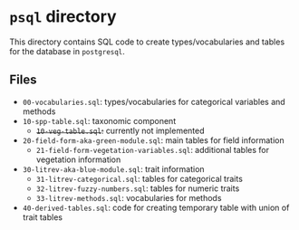 # `psql` directory

This directory contains SQL code to create types/vocabularies and tables for the database in `postgresql`.

## Files

- `00-vocabularies.sql`: types/vocabularies for categorical variables and methods
- `10-spp-table.sql`: taxonomic component
   - ~~`10-veg-table.sql`:~~ currently not implemented
- `20-field-form-aka-green-module.sql`: main tables for field information
   - `21-field-form-vegetation-variables.sql`: additional tables for vegetation information
- `30-litrev-aka-blue-module.sql`: trait information
   - `31-litrev-categorical.sql`: tables for categorical traits
   - `32-litrev-fuzzy-numbers.sql`: tables for numeric traits
   - `33-litrev-methods.sql`: vocabularies for methods
- `40-derived-tables.sql`: code for creating temporary table with union of trait tables



